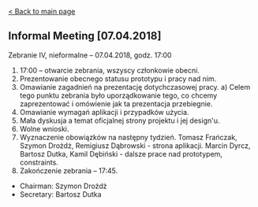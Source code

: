 [< Back to main page](/)

## Informal Meeting [07.04.2018]

Zebranie IV, nieformalne – 07.04.2018, godz. 17:00
1. 17:00 – otwarcie zebrania, wszyscy członkowie obecni.
2. Prezentowanie obecnego statusu prototypu i pracy nad nim.
3. Omawianie zagadnień na prezentację dotychczasowej pracy.
	a) Celem tego punktu zebrania było uporządkowanie tego, co chcemy zaprezentować i omówienie jak ta prezentacja przebiegnie. 
4. Omawianie wymagań aplikacji i przypadków użycia.
5. Mała dyskusja a temat oficjalnej strony projektu i jej design'u.
6. Wolne wnioski.
7. Wyznaczenie obowiązków na następny tydzień.
	Tomasz Frańczak, Szymon Drożdż, Remigiusz Dąbrowski - strona aplikacji.
	Marcin Dyrcz, Bartosz Dutka, Kamil Dębiński - dalsze prace nad prototypem, constraints.
8. Zakończenie zebrania – 17:45.

* Chairman: Szymon Drożdż 
* Secretary: Bartosz Dutka
